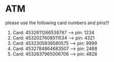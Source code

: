 # ATM

please use the following card numbers and pins!!!

1. Card: 4532611266538787   --> pin: 1234
2. Card: 4532027608511534   --> pin: 4321
3. Card: 4532305939580575   --> pin: 9999
4. Card: 4532784864683507   --> pin: 2468
5. Card: 4532637965006706   --> pin: 4826
